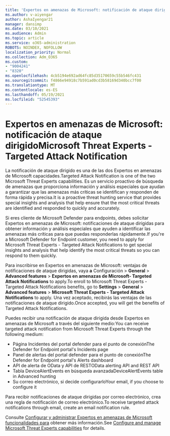 ```yaml
---
title: 'Expertos en amenazas de Microsoft: notificación de ataque dirigido'
ms.author: v-aiyengar
author: AshaIyengar21
manager: dansimp
ms.date: 03/10/2021
ms.audience: Admin
ms.topic: article
ms.service: o365-administration
ROBOTS: NOINDEX, NOFOLLOW
localization_priority: Normal
ms.collection: Adm_O365
ms.custom:
- "9004241"
- "8320"
ms.openlocfilehash: 4cb5194e692ad64fc85d35170659c55b546fc431
ms.sourcegitcommit: f4866e94918c7b591ad0cd3b58169d340bcc7f00
ms.translationtype: MT
ms.contentlocale: es-ES
ms.lasthandoff: 05/19/2021
ms.locfileid: "52545393"
---
```

# <a name="microsoft-threat-experts---targeted-attack-notification"></a><span data-ttu-id="b6c15-102">Expertos en amenazas de Microsoft: notificación de ataque dirigido</span><span class="sxs-lookup"><span data-stu-id="b6c15-102">Microsoft Threat Experts - Targeted Attack Notification</span></span>

<span data-ttu-id="b6c15-103">La notificación de ataque dirigido es una de las dos Expertos en amenazas de Microsoft capacidades.</span><span class="sxs-lookup"><span data-stu-id="b6c15-103">Targeted Attack Notification is one of the two Microsoft Threat Experts capabilities.</span></span> <span data-ttu-id="b6c15-104">Es un servicio proactivo de búsqueda de amenazas que proporciona información y análisis especiales que ayudan a garantizar que las amenazas más críticas se identifican y responden de forma rápida y precisa.</span><span class="sxs-lookup"><span data-stu-id="b6c15-104">It is a proactive threat hunting service that provides special insights and analysis that help ensure that the most critical threats are identified and responded to quickly and accurately.</span></span>

<span data-ttu-id="b6c15-105">Si eres cliente de Microsoft Defender para endpoints, debes solicitar Expertos en amenazas de Microsoft: notificaciones de ataque dirigidas para obtener información y análisis especiales que ayuden a identificar las amenazas más críticas para que puedas responderlas rápidamente.</span><span class="sxs-lookup"><span data-stu-id="b6c15-105">If you're a Microsoft Defender for Endpoint customer, you need to apply for Microsoft Threat Experts - Targeted Attack Notifications to get special insights and analysis that help identify the most critical threats so you can respond to them quickly.</span></span>

<span data-ttu-id="b6c15-106">Para inscribirse en Expertos en amenazas de Microsoft: ventajas de notificaciones de ataque dirigidas, vaya **a** Configuración  >  **General**  >  **Advanced features**  >  **Expertos en amenazas de Microsoft- Targeted Attack Notifications** to apply.</span><span class="sxs-lookup"><span data-stu-id="b6c15-106">To enroll to Microsoft Threat Experts - Targeted Attack Notifications benefits, go to **Settings** > **General** > **Advanced features** > **Microsoft Threat Experts - Targeted Attack Notifications** to apply.</span></span> <span data-ttu-id="b6c15-107">Una vez aceptado, recibirás las ventajas de las notificaciones de ataque dirigido.</span><span class="sxs-lookup"><span data-stu-id="b6c15-107">Once accepted, you will get the benefits of Targeted Attack Notifications.</span></span>

<span data-ttu-id="b6c15-108">Puedes recibir una notificación de ataque dirigida desde Expertos en amenazas de Microsoft a través del siguiente medio:</span><span class="sxs-lookup"><span data-stu-id="b6c15-108">You can receive targeted attack notification from Microsoft Threat Experts through the following medium:</span></span>

- <span data-ttu-id="b6c15-109">Página Incidentes del portal defender para el punto de conexión</span><span class="sxs-lookup"><span data-stu-id="b6c15-109">The Defender for Endpoint portal's Incidents page</span></span>
- <span data-ttu-id="b6c15-110">Panel de alertas del portal defender para el punto de conexión</span><span class="sxs-lookup"><span data-stu-id="b6c15-110">The Defender for Endpoint portal's Alerts dashboard</span></span>
- <span data-ttu-id="b6c15-111">API de alerta de OData y API de REST</span><span class="sxs-lookup"><span data-stu-id="b6c15-111">OData alerting API and REST API</span></span>
- <span data-ttu-id="b6c15-112">Tabla DeviceAlertEvents en búsqueda avanzada</span><span class="sxs-lookup"><span data-stu-id="b6c15-112">DeviceAlertEvents table in Advanced hunting</span></span>
- <span data-ttu-id="b6c15-113">Su correo electrónico, si decide configurarlo</span><span class="sxs-lookup"><span data-stu-id="b6c15-113">Your email, if you choose to configure it</span></span>

<span data-ttu-id="b6c15-114">Para recibir notificaciones de ataque dirigidas por correo electrónico, crea una regla de notificación de correo electrónico.</span><span class="sxs-lookup"><span data-stu-id="b6c15-114">To receive targeted attack notifications through email, create an email notification rule.</span></span> 

<span data-ttu-id="b6c15-115">Consulte [Configurar y administrar Expertos en amenazas de Microsoft funcionalidades para](/windows/security/threat-protection/microsoft-defender-atp/configure-microsoft-threat-experts) obtener más información.</span><span class="sxs-lookup"><span data-stu-id="b6c15-115">See [Configure and manage Microsoft Threat Experts capabilities](/windows/security/threat-protection/microsoft-defender-atp/configure-microsoft-threat-experts) for details.</span></span>
